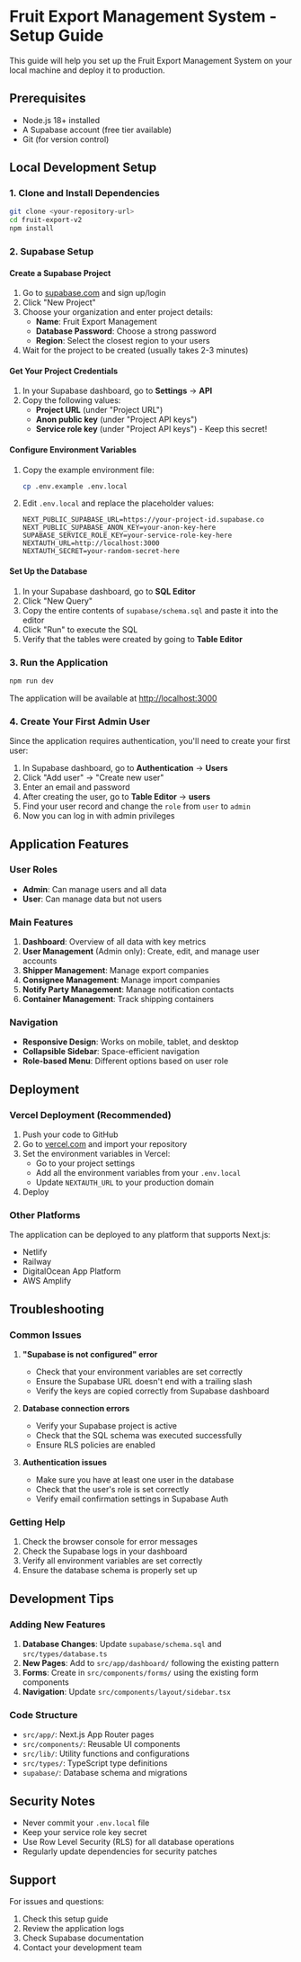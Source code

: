 # Fruit Export Management System - Setup Guide

This guide will help you set up the Fruit Export Management System on your local machine and deploy it to production.

## Prerequisites

- Node.js 18+ installed
- A Supabase account (free tier available)
- Git (for version control)

## Local Development Setup

### 1. Clone and Install Dependencies

```bash
git clone <your-repository-url>
cd fruit-export-v2
npm install
```

### 2. Supabase Setup

#### Create a Supabase Project

1. Go to [supabase.com](https://supabase.com) and sign up/login
2. Click "New Project"
3. Choose your organization and enter project details:
   - **Name**: Fruit Export Management
   - **Database Password**: Choose a strong password
   - **Region**: Select the closest region to your users
4. Wait for the project to be created (usually takes 2-3 minutes)

#### Get Your Project Credentials

1. In your Supabase dashboard, go to **Settings** → **API**
2. Copy the following values:
   - **Project URL** (under "Project URL")
   - **Anon public key** (under "Project API keys")
   - **Service role key** (under "Project API keys") - Keep this secret!

#### Configure Environment Variables

1. Copy the example environment file:
   ```bash
   cp .env.example .env.local
   ```

2. Edit `.env.local` and replace the placeholder values:
   ```env
   NEXT_PUBLIC_SUPABASE_URL=https://your-project-id.supabase.co
   NEXT_PUBLIC_SUPABASE_ANON_KEY=your-anon-key-here
   SUPABASE_SERVICE_ROLE_KEY=your-service-role-key-here
   NEXTAUTH_URL=http://localhost:3000
   NEXTAUTH_SECRET=your-random-secret-here
   ```

#### Set Up the Database

1. In your Supabase dashboard, go to **SQL Editor**
2. Click "New Query"
3. Copy the entire contents of `supabase/schema.sql` and paste it into the editor
4. Click "Run" to execute the SQL
5. Verify that the tables were created by going to **Table Editor**

### 3. Run the Application

```bash
npm run dev
```

The application will be available at [http://localhost:3000](http://localhost:3000)

### 4. Create Your First Admin User

Since the application requires authentication, you'll need to create your first user:

1. In Supabase dashboard, go to **Authentication** → **Users**
2. Click "Add user" → "Create new user"
3. Enter an email and password
4. After creating the user, go to **Table Editor** → **users**
5. Find your user record and change the `role` from `user` to `admin`
6. Now you can log in with admin privileges

## Application Features

### User Roles

- **Admin**: Can manage users and all data
- **User**: Can manage data but not users

### Main Features

1. **Dashboard**: Overview of all data with key metrics
2. **User Management** (Admin only): Create, edit, and manage user accounts
3. **Shipper Management**: Manage export companies
4. **Consignee Management**: Manage import companies
5. **Notify Party Management**: Manage notification contacts
6. **Container Management**: Track shipping containers

### Navigation

- **Responsive Design**: Works on mobile, tablet, and desktop
- **Collapsible Sidebar**: Space-efficient navigation
- **Role-based Menu**: Different options based on user role

## Deployment

### Vercel Deployment (Recommended)

1. Push your code to GitHub
2. Go to [vercel.com](https://vercel.com) and import your repository
3. Set the environment variables in Vercel:
   - Go to your project settings
   - Add all the environment variables from your `.env.local`
   - Update `NEXTAUTH_URL` to your production domain
4. Deploy

### Other Platforms

The application can be deployed to any platform that supports Next.js:
- Netlify
- Railway
- DigitalOcean App Platform
- AWS Amplify

## Troubleshooting

### Common Issues

1. **"Supabase is not configured" error**
   - Check that your environment variables are set correctly
   - Ensure the Supabase URL doesn't end with a trailing slash
   - Verify the keys are copied correctly from Supabase dashboard

2. **Database connection errors**
   - Verify your Supabase project is active
   - Check that the SQL schema was executed successfully
   - Ensure RLS policies are enabled

3. **Authentication issues**
   - Make sure you have at least one user in the database
   - Check that the user's role is set correctly
   - Verify email confirmation settings in Supabase Auth

### Getting Help

1. Check the browser console for error messages
2. Check the Supabase logs in your dashboard
3. Verify all environment variables are set correctly
4. Ensure the database schema is properly set up

## Development Tips

### Adding New Features

1. **Database Changes**: Update `supabase/schema.sql` and `src/types/database.ts`
2. **New Pages**: Add to `src/app/dashboard/` following the existing pattern
3. **Forms**: Create in `src/components/forms/` using the existing form components
4. **Navigation**: Update `src/components/layout/sidebar.tsx`

### Code Structure

- `src/app/`: Next.js App Router pages
- `src/components/`: Reusable UI components
- `src/lib/`: Utility functions and configurations
- `src/types/`: TypeScript type definitions
- `supabase/`: Database schema and migrations

## Security Notes

- Never commit your `.env.local` file
- Keep your service role key secret
- Use Row Level Security (RLS) for all database operations
- Regularly update dependencies for security patches

## Support

For issues and questions:
1. Check this setup guide
2. Review the application logs
3. Check Supabase documentation
4. Contact your development team
